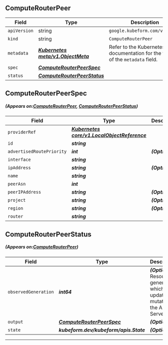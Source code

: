 ## ComputeRouterPeer
| Field | Type | Description |
| ------ | ----- | ----------- |
| `apiVersion` | string | `google.kubeform.com/v1alpha1` |
|    `kind` | string | `ComputeRouterPeer` |
| `metadata` | ***[Kubernetes meta/v1.ObjectMeta](https://kubernetes.io/docs/reference/generated/kubernetes-api/v1.13/#objectmeta-v1-meta)***|Refer to the Kubernetes API documentation for the fields of the `metadata` field.|
| `spec` | ***[ComputeRouterPeerSpec](#ComputeRouterPeerSpec)***||
| `status` | ***[ComputeRouterPeerStatus](#ComputeRouterPeerStatus)***||
## ComputeRouterPeerSpec
##### (Appears on:[ComputeRouterPeer](#ComputeRouterPeer), [ComputeRouterPeerStatus](#ComputeRouterPeerStatus))
| Field | Type | Description |
| ------ | ----- | ----------- |
| `providerRef` | ***[Kubernetes core/v1.LocalObjectReference](https://kubernetes.io/docs/reference/generated/kubernetes-api/v1.13/#localobjectreference-v1-core)***||
| `id` | ***string***||
| `advertisedRoutePriority` | ***int***| ***(Optional)*** |
| `interface` | ***string***||
| `ipAddress` | ***string***| ***(Optional)*** |
| `name` | ***string***||
| `peerAsn` | ***int***||
| `peerIPAddress` | ***string***| ***(Optional)*** |
| `project` | ***string***| ***(Optional)*** |
| `region` | ***string***| ***(Optional)*** |
| `router` | ***string***||
## ComputeRouterPeerStatus
##### (Appears on:[ComputeRouterPeer](#ComputeRouterPeer))
| Field | Type | Description |
| ------ | ----- | ----------- |
| `observedGeneration` | ***int64***| ***(Optional)*** Resource generation, which is updated on mutation by the API Server.|
| `output` | ***[ComputeRouterPeerSpec](#ComputeRouterPeerSpec)***| ***(Optional)*** |
| `state` | ***kubeform.dev/kubeform/apis.State***| ***(Optional)*** |
---
